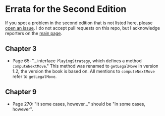 # Errata for the Second Edition

If you spot a problem in the second edition that is not listed here, please [open an issue](https://github.com/prmr/DesignBook/issues). I do not accept pull requests on this repo, but I acknowledge reporters on the [main page](https://github.com/prmr/DesignBook#acknowledgements).

## Chapter 3

* Page 65: "...interface `PlayingStrategy`, which defines a method `computeNextMove`." This method was renamed to `getLegalMove` in version 1.2, the version the book is based on. All mentions to `computeNextMove` refer to `getLegalMove`.

## Chapter 9

* Page 270: "It some cases, however..." should be "In some cases, however".